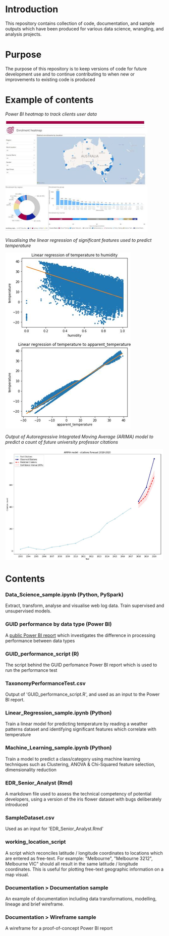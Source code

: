 # Introduction

This repository contains collection of code, documentation, and sample outputs which have been produced for various data science, wrangling, and analysis projects. 

# Purpose

The purpose of this repository is to keep versions of code for future development use and to continue contributing to when new or improvements to existing code is produced 

# Example of contents

_Power BI heatmap to track clients user data_

<img src="https://github.com/DarthVidarr/Repos/blob/main/heatmap.JPG" width="450" height="350">

_Visualising the linear regression of significant features used to predict temperature_

<img src="https://github.com/DarthVidarr/Repos/blob/main/linear_regression.JPG">

_Output of Autoregressive Integrated Moving Average (ARIMA) model to predict a count of future university professor citations_

<img src="https://github.com/DarthVidarr/Repos/blob/main/ARIMA_model.JPG" width="500" height="350">

# Contents

### Data_Science_sample.ipynb (Python, PySpark)
Extract, transform, analyse and visualise web log data. Train supervised and unsupervised models.

### GUID performance by data type (Power BI)
A [public Power BI report](https://app.powerbi.com/view?r=eyJrIjoiMjQ2MWM5ZTUtMDJlYi00YThlLWE5MGUtMGIwNzQ5Y2E0N2RjIiwidCI6ImU3ZTAzMWZjLWY1MGEtNDA2OS05NWE5LTZmNGQ4OTgxYzdmMiJ9)
 which investigates the difference in processing performance between data types 

### GUID_performance_script (R)
The script behind the GUID perfomance Power BI report which is used to run the performance test

### TaxonomyPerformanceTest.csv

Output of 'GUID_performance_script.R', and used as an input to the Power BI report.

### Linear_Regression_sample.ipynb (Python)

Train a linear model for predicting temperature by reading a weather patterns dataset and identifying significant features which correlate with temperature

### Machine_Learning_sample.ipynb (Python)

Train a model to predict a class/category using machine learning techniques such as Clustering, ANOVA & Chi-Squared feature selection, dimensionality reduction

### EDR_Senior_Analyst (Rmd)
A markdown file used to assess the technical competency of potential developers, using a version of the iris flower dataset with bugs deliberately introduced

### SampleDataset.csv
Used as an input for 'EDR_Senior_Analyst.Rmd'

### working_location_script

A script which reconciles latitude / longitude coordinates to locations which are entered as free-text. For example: "Melbourne", "Melbourne 3212", Melbourne VIC" should all result in the same latitude / longitude coordinates. This is useful for plotting free-text geographic information on a map visual.

### Documentation > Documentation sample

An example of documentation including data transformations, modelling, lineage and brief wireframe.

### Documentation > Wireframe sample

A wireframe for a proof-of-concept Power BI report


